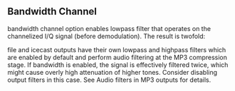 ## Bandwidth Channel

bandwidth channel option enables lowpass filter that operates on the channelized I/Q signal (before demodulation). The result is twofold:

file and icecast outputs have their own lowpass and highpass filters which are enabled by default and perform audio filtering at the MP3 compression stage. If bandwidth is enabled, the signal is effectively filtered twice, which might cause overly high attenuation of higher tones. Consider disabling output filters in this case. See Audio filters in MP3 outputs for details.